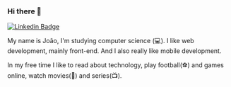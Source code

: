 ### Hi there 👋

[![Linkedin Badge](https://img.shields.io/badge/-João%20Vasconcelos-6633cc?style=flat-square&logo=Linkedin&logoColor=white&link=https://www.linkedin.com/in/joao-vasconcelos11/)](https://www.linkedin.com/in/joao-vasconcelos11/) 

My name is João, I'm studying computer science (💻). I like web development, mainly front-end. And I also really like mobile development.

In my free time I like to read about technology, play football(⚽) and games online, watch movies(🎥) and series(📺).
